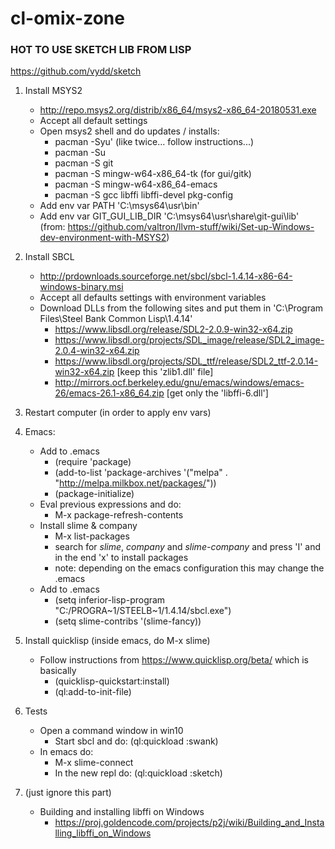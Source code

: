 # cl-omix-zone

### HOT TO USE SKETCH LIB FROM LISP

https://github.com/vydd/sketch

1. Install MSYS2
    - http://repo.msys2.org/distrib/x86_64/msys2-x86_64-20180531.exe
    - Accept all default settings
    - Open msys2 shell and do updates / installs:
        - pacman -Syu' (like twice... follow instructions...)
        - pacman -Su
        - pacman -S git
        - pacman -S mingw-w64-x86_64-tk (for gui/gitk)
        - pacman -S mingw-w64-x86_64-emacs
        - pacman -S gcc libffi libffi-devel pkg-config
    - Add env var PATH 'C:\msys64\usr\bin'
    - Add env var GIT_GUI_LIB_DIR 'C:\msys64\usr\share\git-gui\lib' (from: https://github.com/valtron/llvm-stuff/wiki/Set-up-Windows-dev-environment-with-MSYS2)

2. Install SBCL
    - http://prdownloads.sourceforge.net/sbcl/sbcl-1.4.14-x86-64-windows-binary.msi
    - Accept all defaults settings with environment variables
    - Download DLLs from the following sites and put them in 'C:\Program Files\Steel Bank Common Lisp\1.4.14'
        - https://www.libsdl.org/release/SDL2-2.0.9-win32-x64.zip
        - https://www.libsdl.org/projects/SDL_image/release/SDL2_image-2.0.4-win32-x64.zip
        - https://www.libsdl.org/projects/SDL_ttf/release/SDL2_ttf-2.0.14-win32-x64.zip    [keep this 'zlib1.dll' file]
        - http://mirrors.ocf.berkeley.edu/gnu/emacs/windows/emacs-26/emacs-26.1-x86_64.zip    [get only the 'libffi-6.dll']

3. Restart computer (in order to apply env vars)

4. Emacs:
    - Add to .emacs
        - (require 'package)
        - (add-to-list 'package-archives '("melpa" . "http://melpa.milkbox.net/packages/"))
        - (package-initialize)
    - Eval previous expressions and do:
        - M-x package-refresh-contents
    - Install slime & company
        - M-x list-packages
        - search for *slime*, *company* and *slime-company* and press 'I' and in the end 'x' to install packages
        - note: depending on the emacs configuration this may change the .emacs
    - Add to .emacs
        - (setq inferior-lisp-program "C:/PROGRA\~1/STEELB\~1/1.4.14/sbcl.exe")
        - (setq slime-contribs '(slime-fancy))

5. Install quicklisp (inside emacs, do M-x slime)
    - Follow instructions from https://www.quicklisp.org/beta/ which is basically
        - (quicklisp-quickstart:install)
        - (ql:add-to-init-file)

6. Tests
    - Open a command window in win10
        - Start sbcl and do:
            (ql:quickload :swank)
    - In emacs do:
        - M-x slime-connect
        - In the new repl do:
            (ql:quickload :sketch)

0. (just ignore this part)
    - Building and installing libffi on Windows
        - https://proj.goldencode.com/projects/p2j/wiki/Building_and_Installing_libffi_on_Windows
